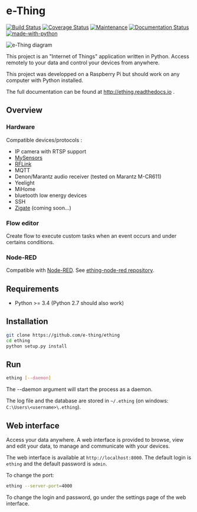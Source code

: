 e-Thing
=======

[![Build Status](https://travis-ci.org/e-thing/ething.svg?branch=master)](https://travis-ci.org/e-thing/ething)
[![Coverage Status](https://coveralls.io/repos/github/e-thing/ething/badge.svg?branch=master)](https://coveralls.io/github/e-thing/ething?branch=master)
[![Maintenance](https://img.shields.io/badge/Maintained%3F-yes-green.svg)](https://github.com/e-thing/ething/graphs/commit-activity)
[![Documentation Status](https://readthedocs.org/projects/ansicolortags/badge/?version=latest)](http://ething.readthedocs.io/)
[![made-with-python](https://img.shields.io/badge/Made%20with-Python-1f425f.svg)](https://www.python.org/)







![e-Thing diagram](https://cloud.githubusercontent.com/assets/17341216/17180858/1fce5e54-541e-11e6-8e0a-09cc853e4e93.png)

This project is an "Internet of Things" application written in Python.
Access remotely to your data and control your devices from anywhere.

This project was developped on a Raspberry Pi but should work on any computer with Python installed.

The full documentation can be found at http://ething.readthedocs.io .


## Overview


### Hardware

Compatible devices/protocols :

- IP camera with RTSP support
- [MySensors](//www.mysensors.org)
- [RFLink](//rflink.nl)
- MQTT
- Denon/Marantz audio receiver (tested on Marantz M-CR611)
- Yeelight
- MiHome
- bluetooth low energy devices
- SSH
- [Zigate](//zigate.fr) (coming soon...)

### Flow editor

Create flow to execute custom tasks when an event occurs and under certains conditions.


### Node-RED

Compatible with [Node-RED](//nodered.org). 
See [ething-node-red repository](//github.com/e-thing/ething-node-red).



## Requirements

 - Python >= 3.4 (Python 2.7 should also work)

## Installation

```bash
git clone https://github.com/e-thing/ething
cd ething
python setup.py install
```


## Run

```bash
ething [--daemon]
```

The --daemon argument will start the process as a daemon.

The log file and the database are stored in `~/.ething` (on windows: `C:\Users\<username>\.ething`).


## Web interface

Access your data anywhere. A web interface is provided to browse, view and edit your data, to manage and communicate with your devices.

The web interface is available at `http://localhost:8000`. The default login is `ething` and the default password is `admin`.

To change the port:

```bash
ething --server-port=4000
```

To change the login and password, go under the settings page of the web interface.
